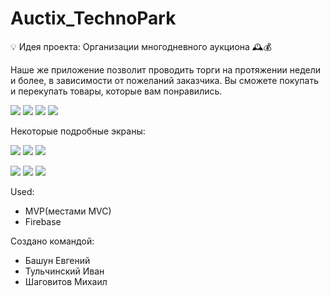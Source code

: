 # Auctix_TechnoPark

💡 Идея проекта: Организации многодневного аукциона 🕰💰 

Наше же приложение позволит проводить торги на протяжении недели и более, в зависимости от пожеланий заказчика.
Вы сможете покупать и перекупать товары, которые вам понравились.

![](https://s1.hostingkartinok.com/uploads/images/2021/12/90727fee9bfa101c48247fb90ce640f0.jpg)
![](https://s1.hostingkartinok.com/uploads/images/2021/12/e0c5a8896b0eba79a7a1521fe0ef38ce.jpg)
![](https://s1.hostingkartinok.com/uploads/images/2021/12/99b8d5140adc0429280e214b99bda245.jpg)
![](https://s1.hostingkartinok.com/uploads/images/2021/12/3ed82ffcd9a051e6b0f7a808322df56f.jpg)

Некоторые подробные экраны:

![](https://s1.hostingkartinok.com/uploads/images/2021/12/c3304a8aed84c3dad2a4d1086316803a.jpg)
![](https://s1.hostingkartinok.com/uploads/images/2021/12/ee81288203e34f9cf1fcc02fa46864a2.jpg)
![](https://s1.hostingkartinok.com/uploads/images/2021/12/ff45827399b8905d7214d071cc725122.jpg)

![](https://s1.hostingkartinok.com/uploads/images/2021/12/169bced6a0ed96d0c3eee0f0118f6f77.jpg)
![](https://s1.hostingkartinok.com/uploads/images/2021/12/591769234af0eb01f535b4398ee0ce87.jpg)
![](https://s1.hostingkartinok.com/uploads/images/2021/12/ecbefa43faa74e55c4e31a4b35a61124.jpg)

Used:
* MVP(местами MVC)
* Firebase

Создано командой:
* Башун Евгений
* Тульчинский Иван
* Шаговитов Михаил

